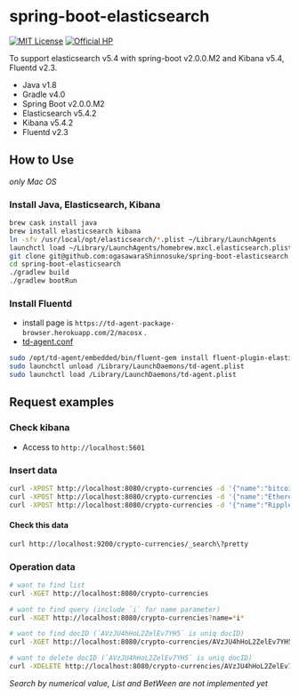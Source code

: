 # spring-boot-elasticsearch
[![MIT License](http://img.shields.io/badge/license-MIT-blue.svg?style=flat)](LICENSE)
[![Official HP](https://img.shields.io/badge/official-homepage-green.svg)](https://ogasawarashinnosuke.github.io/spring-boot-elasticsearch/)

To support elasticsearch v5.4 with spring-boot v2.0.0.M2 and Kibana v5.4, Fluentd v2.3.
* Java v1.8
* Gradle v4.0
* Spring Boot v2.0.0.M2
* Elasticsearch v5.4.2
* Kibana v5.4.2
* Fluentd v2.3

## How to Use
*only Mac OS*

### Install Java, Elasticsearch, Kibana

``` sh
brew cask install java
brew install elasticsearch kibana
ln -sfv /usr/local/opt/elasticsearch/*.plist ~/Library/LaunchAgents
launchctl load ~/Library/LaunchAgents/homebrew.mxcl.elasticsearch.plist
git clone git@github.com:ogasawaraShinnosuke/spring-boot-elasticsearch.git
cd spring-boot-elasticsearch
./gradlew build
./gradlew bootRun
```

### Install Fluentd
- install page is `https://td-agent-package-browser.herokuapp.com/2/macosx` .
- [td-agent.conf](settings/etc/td-agent/td-agent.conf)

``` sh
sudo /opt/td-agent/embedded/bin/fluent-gem install fluent-plugin-elasticsearch
sudo launchctl unload /Library/LaunchDaemons/td-agent.plist
sudo launchctl load /Library/LaunchDaemons/td-agent.plist
```

## Request examples

### Check kibana 

- Access to `http://localhost:5601`

### Insert data

``` sh
curl -XPOST http://localhost:8080/crypto-currencies -d '{"name":"bitcoin","marketCapitalization":46219389522.4,"keywords": ["bitcoin","BTC"]}'
curl -XPOST http://localhost:8080/crypto-currencies -d '{"name":"Ethereum","marketCapitalization":31278008829.5,"keywords": ["Ethereum","ETH"]}'
curl -XPOST http://localhost:8080/crypto-currencies -d '{"name":"Ripple","marketCapitalization":12034938611.6,"keywords":["Ripple","XRP"]}'
```
#### Check this data

``` sh
curl http://localhost:9200/crypto-currencies/_search\?pretty
```

### Operation data

``` sh
# want to find list
curl -XGET http://localhost:8080/crypto-currencies

# want to find query (include `i` for name parameter)
curl -XGET http://localhost:8080/crypto-currencies?name=*i*

# want to find docID (`AVzJU4hHoL2ZelEv7YH5` is uniq docID)
curl -XGET http://localhost:8080/crypto-currencies/AVzJU4hHoL2ZelEv7YH5

# want to delete docID (`AVzJU4hHoL2ZelEv7YH5` is uniq docID)
curl -XDELETE http://localhost:8080/crypto-currencies/AVzJU4hHoL2ZelEv7YH5
```

*Search by numerical value, List and BetWeen are not implemented yet*
